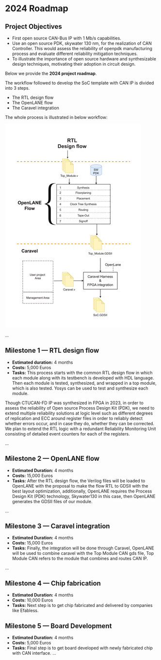 # 2024 Roadmap

## Project Objectives

* First open source CAN-Bus IP with 1 Mb/s capabilities.
* Use an open source PDK, skywater 130 nm, for the realization of CAN Controller. This would assess the reliability of openpdk manufacturing process and evaluate different reliability mitigation techniques.
* To illustrate the importance of open source hardware and synthesizable design techniques, motivating their adoption in circuit design.

Below we provide the **2024 project roadmap**. 

The workflow followed to develop the SoC template with CAN IP is divided into 3 steps.
* The RTL design flow
* The OpenLANE flow 
* The Caravel integration

The whole process is illustrated in below workflow:

![macro-workflow](./../attachment/macro-workflow.png)

...

## Milestone 1 — RTL design flow

- **Estimated duration:** 4 months
- **Costs:** 5,000 Euros
- **Tasks:** This process starts with the common RTL design flow in which each module along with its testbench is developed with HDL language. Then each module is tested, synthesized, and wrapped in a top module, which is also tested. Yosys can be used to test and synthesize each module.

Though CTUCAN-FD IP was synthesized in FPGA in 2023, in order to assess the reliability of Open source Process Design Kit (PDK), we need to extend multiple reliability solutions at logic level such as different degrees of replication and ECC around register files in order to reliably detect whether errors occur, and in case they do, whether they can be corrected. We plan to extend the RTL logic with a redundant Reliability Monitoring Unit consisting of detailed event counters for each of the registers.

...

## Milestone 2 — OpenLANE flow 

- **Estimated Duration:** 4 months
- **Costs:** 15,000 Euros
- **Tasks:** After the RTL design flow, the Verilog files will be loaded to OpenLANE with the proposal to make the flow RTL to GDSII with the best layout optimization, additionally, OpenLANE requires the Process Design Kit (PDK) technology, Skywater130 in this case, then OpenLANE generates the GDSII files of our module.

...

## Milestone 3 — Caravel integration

- **Estimated Duration:** 4 months
- **Costs:** 15,000 Euros
- **Tasks:** Finally, the integration will be done through Caravel, OpenLANE will be used to combine caravel with the Top Module CAN gds file,
Top Module CAN refers to the module that combines and routes CAN IP.

...

## Milestone 4 — Chip fabrication

- **Estimated Duration:** 4 months
- **Costs:** 10,000 Euros
- **Tasks:** Next step is to get chip fabricated and delivered by companies like Efabless.

## Milestone 5 — Board Development

- **Estimated Duration:** 4 months
- **Costs:** 5,000 Euros
- **Tasks:** Final step is to get board developed with newly fabricated chip with CAN interface.
...